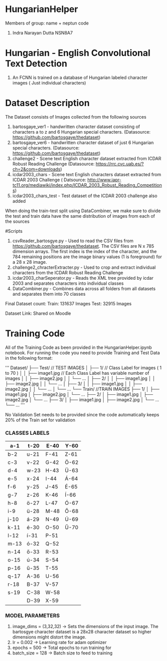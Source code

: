 
# HungarianHelper
Members of group: name + neptun code
1. Indra Narayan Dutta NSN8A7

# Hungarian - English Convolutional Text Detection
1. An FCNN is trained on a database of Hungarian labeled character images ( Just individual characters)

# Dataset Description
The Dataset consists of Images collected from the following sources

1. bartosgaye_ver1 - handwritten character dataset consisting of characters a to z and 6 Hungarian special characters. (Datasource: https://github.com/bartosgaye/thedataset)
2. bartosgaye_ver6 - handwritten character dataset of just 6 Hungarian special characters. (Datasource: https://github.com/bartosgaye/thedataset)
3. challenge2 - Scene text English character dataset extracted from ICDAR Robust Reading Challenge (Datasource: https://rrc.cvc.uab.es/?ch=2&com=downloads)
4. icdar2003_chars - Scene text English characters dataset extracted from ICDAR 2003 Challenge ( Datsource: http://www.iapr-tc11.org/mediawiki/index.php/ICDAR_2003_Robust_Reading_Competitions)
4. icdar2003_chars_test - Test dataset of the ICDAR 2003 challenge also added
 
When doing the train-test split using DataCombiner, we make sure to divide the test and train data have the same distribution of images from each of the sources


#Scripts
1. csvReader_bartosgye.py - Used to read the CSV files from https://github.com/bartosgaye/thedataset. The CSV files are N x 785 dimension arrays. The first index is the index of the character, and the 784 remaining positions are the image binary values (1 is foreground) for a 28 x 28 image. 
2. challenge2_chracterExtracter.py - Used to crop and extract individual characters from the ICDAR Robust Reading Challenge
3. icdar2003_charSeperator.py - Reads the XML tree provided by icdar 2003 and separates characters into individual classes
4. DataCombiner.py - Combines data across all folders from all datasets and separates them into 70 classes 

Final Dataset count:
Train: 131637 Images 
Test: 32915 Images

Dataset Link: Shared on Moodle

# Training Code
All of the Training Code as been provided in the HungarianHelper.ipynb notebook. For running the code you need to provide Training and Test Data in the following format:

'''
Dataset/
├── Test/                               // TEST IMAGES
│ ├── 1/               // Class Label for images  ( 1 to 70 )
│ │ ├── image1.jpg      // Each Class Label has variable number of images
│ │ ├── image2.jpg
│ │ └── ...
│ ├── 2/
│ │ ├── image1.jpg
│ │ ├── image2.jpg
│ │ └── ...
│ ├── 3/
│ │ ├── image1.jpg
│ │ ├── image2.jpg
│ │ └── ...
│ └── ...
└── Train/                               //TRAIN IMAGES
├── 1/
│ ├── image1.jpg
│ ├── image2.jpg
│ └── ...
├── 2/
│ ├── image1.jpg
│ ├── image2.jpg
│ └── ...
├── 3/
│ ├── image1.jpg
│ ├── image2.jpg
│ └── ...
└── ...
'''

No Validation Set needs to be provided since the code automatically keeps 20% of the Train set for validation

### CLASSES LABELS
| a-1  | t-20 | E-40 | Y-60 |
|------|------|------|------|
| b-2  | u-21 | F-41 | Z-61 |
| c-3  | v-22 | G-42 | Ö-62 |
| d-4  | w-23 | H-43 | Ü-63 |
| e-5  | x-24 | I-44 | Á-64 |
| f-6  | y-25 | J-45 | É-65 |
| g-7  | z-26 | K-46 | Í-66 |
| h-8  | ö-27 | L-47 | Ó-67 |
| i-9  | ü-28 | M-48 | Ő-68 |
| j-10 | á-29 | N-49 | Ú-69 |
| k-11 | é-30 | O-50 | Ű-70 |
| l-12 | í-31 | P-51 |  
| m-13 | ó-32 | Q-52 | 
| n-14 | ő-33 | R-53 | 
| o-15 | ú-34 | S-54 | 
| p-16 | ű-35 | T-55 | 
| q-17 | A-36 | U-56 | 
| r-18 | B-37 | V-57 | 
| s-19 | C-38 | W-58 | 
|      | D-39 | X-59 |  

### MODEL PARAMETERS
1. image_dims = (3,32,32) -> Sets the dimensions of the input image. The
bartosgye character dataset is a 28x28 character dataset so higher dimensions
might distort the image.
2. lr = 0.002 -> Learning rate for adam optimizer
3. epochs = 500 -> Total epochs to run training for
4. batch_size = 128 -> Batch size to feed to training


